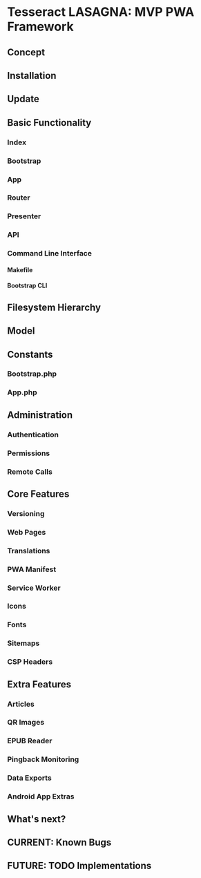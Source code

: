 # Tesseract LASAGNA: MVP PWA Framework

## Concept

## Installation

## Update

## Basic Functionality

### Index

### Bootstrap

### App

### Router

### Presenter

### API

### Command Line Interface

#### Makefile

#### Bootstrap CLI

## Filesystem Hierarchy

## Model

## Constants

### Bootstrap.php

### App.php

## Administration

### Authentication

### Permissions

### Remote Calls

## Core Features

### Versioning

### Web Pages

### Translations

### PWA Manifest

### Service Worker

### Icons

### Fonts

### Sitemaps

### CSP Headers

## Extra Features

### Articles

### QR Images

### EPUB Reader

### Pingback Monitoring

### Data Exports

### Android App Extras

## What's next?

## CURRENT: Known Bugs

## FUTURE: TODO Implementations

